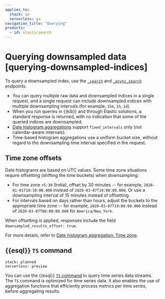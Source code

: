 ```yaml
---
applies_to:
  stack: ga
  serverless: ga
navigation_title: "Querying"
products:
  - id: elasticsearch
---
```


# Querying downsampled data [querying-downsampled-indices]

To query a downsampled index, use the [`_search`](https://www.elastic.co/docs/api/doc/elasticsearch/operation/operation-search) and [`_async_search`](https://www.elastic.co/docs/api/doc/elasticsearch/operation/operation-async-search-submit) endpoints. 

* You can query multiple raw data and downsampled indices in a single request, and a single request can include downsampled indices with multiple downsampling intervals (for example, `15m`, `1h`, `1d`).
* When you run queries in {{kib}} and through Elastic solutions, a standard response is returned, with no indication that some of the queried indices are downsampled.
* [Date histogram aggregations](elasticsearch://reference/aggregations/search-aggregations-bucket-datehistogram-aggregation.md) support `fixed_intervals` only (not calendar-aware intervals).
* Time-based histogram aggregations use a uniform bucket size, without regard to the downsampling time interval specified in the request.

## Time zone offsets

Date histograms are based on UTC values. Some time zone situations require offsetting (shifting the time buckets) when downsampling:
     
* For time zone `+5:30` (India), offset by 30 minutes -- for example, `2020-01-01T10:30:00.000` instead of `2020-03-07T10:00:00.000`. Or use a downsampling interval of 15 minutes instead of offsetting.
* For intervals based on days rather than hours, adjust the buckets to the appropriate time zone -- for example, `2020-03-07T19:00:00.000` instead of `2020-03-07T00:00:00.000` for `America/New_York`. 

When offsetting is applied, responses include the field `downsampled_results_offset: true`.

For more details, refer to [Date histogram aggregation: Time zone](elasticsearch://reference/aggregations/search-aggregations-bucket-datehistogram-aggregation.md#datehistogram-aggregation-time-zone).

## {{esql}} `TS` command
```{applies_to}
stack: planned
serverless: preview
```

You can use the {{esql}} [`TS` command](elasticsearch://reference/query-languages/esql/commands/ts.md) to query time series data streams. The `TS` command is optimized for time series data. It also enables the use of aggregation functions that efficiently process metrics per time series, before aggregating results.
